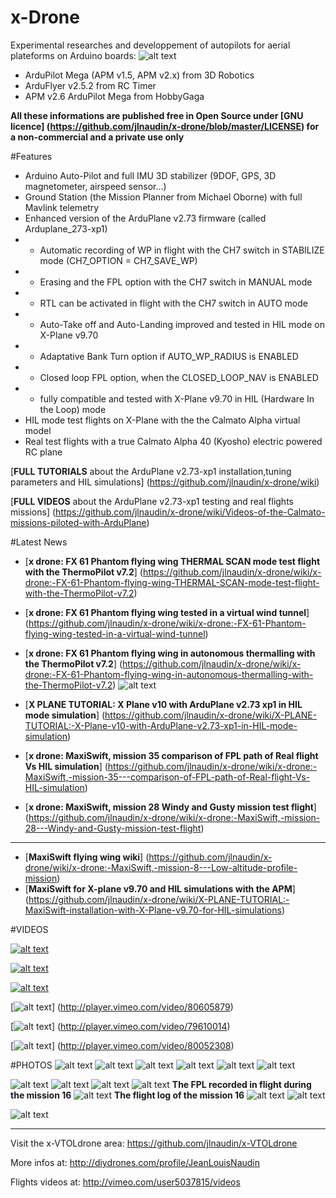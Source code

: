 x-Drone 
=======
Experimental researches and developpement of autopilots for aerial plateforms on Arduino boards:
![alt text](https://raw.github.com/jlnaudin/x-drone/master/images/FX61Phantom/FX61Phantom02.jpg "The FX-61 Phantom APM v2.6 setup")
* ArduPilot Mega (APM v1.5, APM v2.x) from 3D Robotics
* ArduFlyer v2.5.2 from RC Timer
* APM v2.6 ArduPilot Mega from HobbyGaga

**All these informations are published free in Open Source under [GNU licence] (https://github.com/jlnaudin/x-drone/blob/master/LICENSE) for a non-commercial and a private use only**


#Features
* Arduino Auto-Pilot and full IMU 3D stabilizer (9DOF, GPS, 3D magnetometer, airspeed sensor...)
* Ground Station (the Mission Planner from Michael Oborne) with full Mavlink telemetry
* Enhanced version of the ArduPlane v2.73 firmware (called Arduplane_273-xp1)
* - Automatic recording of WP in flight with the CH7 switch in STABILIZE mode (CH7_OPTION	= CH7_SAVE_WP)
* - Erasing and the FPL option with the CH7 switch in MANUAL mode
* - RTL can be activated in flight with the CH7 switch in AUTO mode
* - Auto-Take off and Auto-Landing improved and tested in HIL mode on X-Plane v9.70
* - Adaptative Bank Turn option if AUTO_WP_RADIUS is ENABLED
* - Closed loop FPL option, when the CLOSED_LOOP_NAV is ENABLED
* - fully compatible and tested with X-Plane v9.70 in HIL (Hardware In the Loop) mode
* HIL mode test flights on X-Plane with the the Calmato Alpha virtual model
* Real test flights with a true Calmato Alpha 40 (Kyosho) electric powered RC plane

[**FULL TUTORIALS** about the ArduPlane v2.73-xp1 installation,tuning parameters and HIL simulations] (https://github.com/jlnaudin/x-drone/wiki)

[**FULL VIDEOS** about the ArduPlane v2.73-xp1 testing and real flights missions] (https://github.com/jlnaudin/x-drone/wiki/Videos-of-the-Calmato-missions-piloted-with-ArduPlane)

#Latest News
* [**x drone: FX 61 Phantom flying wing THERMAL SCAN mode test flight with the ThermoPilot v7.2**]
(https://github.com/jlnaudin/x-drone/wiki/x-drone:-FX-61-Phantom-flying-wing-THERMAL-SCAN-mode-test-flight-with-the-ThermoPilot-v7.2)
* [**x drone: FX 61 Phantom flying wing tested in a virtual wind tunnel**]
(https://github.com/jlnaudin/x-drone/wiki/x-drone:-FX-61-Phantom-flying-wing-tested-in-a-virtual-wind-tunnel)
* [**x drone: FX 61 Phantom flying wing in autonomous thermalling with the ThermoPilot v7.2**]
(https://github.com/jlnaudin/x-drone/wiki/x-drone:-FX-61-Phantom-flying-wing-in-autonomous-thermalling-with-the-ThermoPilot-v7.2)
![alt text](https://raw.github.com/jlnaudin/x-drone/master/images/FX61Phantom/fx61thermalling01.jpg "The FX-61 Phantom")

* [**X PLANE TUTORIAL: X Plane v10 with ArduPlane v2.73 xp1 in HIL mode simulation**]
(https://github.com/jlnaudin/x-drone/wiki/X-PLANE-TUTORIAL:-X-Plane-v10-with-ArduPlane-v2.73-xp1-in-HIL-mode-simulation)
* [**x drone: MaxiSwift, mission 35 comparison of FPL path of Real flight Vs HIL simulation**] (https://github.com/jlnaudin/x-drone/wiki/x-drone:-MaxiSwift,-mission-35---comparison-of-FPL-path-of-Real-flight-Vs-HIL-simulation)
* [**x drone: MaxiSwift, mission 28 Windy and Gusty mission test flight**] (https://github.com/jlnaudin/x-drone/wiki/x-drone:-MaxiSwift,-mission-28---Windy-and-Gusty-mission-test-flight)
 
***

* [**MaxiSwift flying wing wiki**] (https://github.com/jlnaudin/x-drone/wiki/x-drone:-MaxiSwift,-mission-8---Low-altitude-profile-mission)
* [**MaxiSwift for X-plane v9.70 and HIL simulations with the APM**] (https://github.com/jlnaudin/x-drone/wiki/X-PLANE-TUTORIAL:-MaxiSwift-installation-with-X-Plane-v9.70-for-HIL-simulations)

#VIDEOS

[![alt text](https://raw.github.com/jlnaudin/x-drone/master/images/FX61Phantom/FX61-Thermal_Scan01.jpg)](http://player.vimeo.com/video/88044594)

[![alt text](https://raw.github.com/jlnaudin/x-drone/master/images/FX61Phantom/FX61thermopilot72.jpg)](http://player.vimeo.com/video/87475677)

[![alt text](https://raw.github.com/jlnaudin/x-drone/master/MaxiSwift/MaxiSwiftMission8tittle.jpg)](http://player.vimeo.com/video/81333614)

[![alt text](https://raw.github.com/jlnaudin/x-drone/master/mission_logs/Calmato_Mission18.jpg "Mission 18 video")]
(http://player.vimeo.com/video/80605879)

[![alt text](https://raw.github.com/jlnaudin/x-drone/master/images/CalmatoFlight.jpg)] (http://player.vimeo.com/video/79610014)

[![alt text](https://raw.github.com/jlnaudin/x-drone/master/images/APN273xp1FullTest.jpg)] (http://player.vimeo.com/video/80052308)

#PHOTOS
![alt text](https://raw.github.com/jlnaudin/x-drone/master/images/FX61Phantom/fx61thermalling19.jpg "The FX-61 Phantom")
![alt text](https://raw.github.com/jlnaudin/x-drone/master/images/calmato_hil_mode2.jpg "The Calmato for X-Plane")
![alt text](https://raw.github.com/jlnaudin/x-drone/master/images/calmato_real_mode1.jpg "The real Calmato tested in flight")
![alt text](https://raw.github.com/jlnaudin/x-drone/master/images/calmato_real_mode2.jpg "The real Calmato tested in flight")
![alt text](https://raw.github.com/jlnaudin/x-drone/master/images/calmatodrone.jpg "The Calmato Alpha 40 with the Ground Station")
![alt text](https://raw.github.com/jlnaudin/x-drone/master/images/CalmatoMSwing.jpg "The Calmato Alpha 40 and the MaxiSwift tested with ArduPlane")


![alt text](https://raw.github.com/jlnaudin/x-drone/master/images/calmato_hil_mode1.jpg "The Calmato for X-Plane")
![alt text](https://raw.github.com/jlnaudin/x-drone/master/images/calmato_real_mode3.jpg "The real Calmato tested in flight")
![alt text](https://raw.github.com/jlnaudin/x-drone/master/images/calmato_real_mode4.jpg "The real Calmato tested in flight")
![alt text](https://raw.github.com/jlnaudin/x-drone/master/images/calmato_real_mode5.jpg "The real Calmato tested in flight")
**The FPL recorded in flight during the mission 16**
![alt text](https://raw.github.com/jlnaudin/x-drone/master/images/CalmatoMission16FPL.jpg "The FPL recorded in flight during the mission 16")
**The flight log of the mission 16**
![alt text](https://raw.github.com/jlnaudin/x-drone/master/images/CalmatoMission16.jpg "The flight log of the mission 16")
![alt text](https://raw.github.com/jlnaudin/x-drone/master/images/APM26miniOSD.jpg "APM v2.6 setup")

![alt text](https://raw.github.com/jlnaudin/x-drone/master/images/ArduFlyerSetup.jpg "ArduFlyer v2.5.2 AP setup")

***
Visit the x-VTOLdrone area: https://github.com/jlnaudin/x-VTOLdrone

More infos at: http://diydrones.com/profile/JeanLouisNaudin

Flights videos at: http://vimeo.com/user5037815/videos
